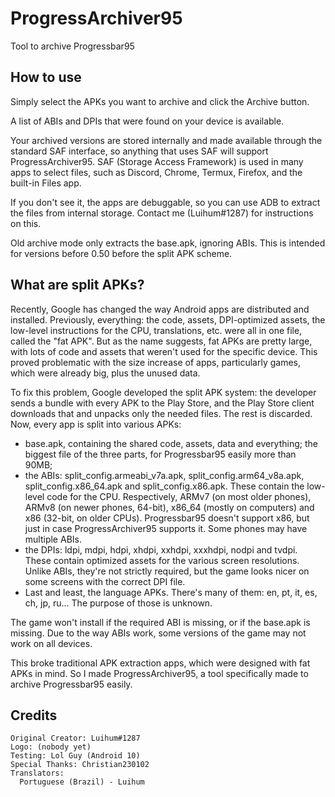 # ProgressArchiver95

Tool to archive Progressbar95


## How to use
Simply select the APKs you want to archive and click the Archive button.

A list of ABIs and DPIs that were found on your device is available.

Your archived versions are stored internally and made available through the standard SAF interface, so anything that uses SAF will support ProgressArchiver95.
SAF (Storage Access Framework) is used in many apps to select files, such as Discord, Chrome, Termux, Firefox, and the built-in Files app. 

If you don't see it, the apps are debuggable, so you can use ADB to extract the files from internal storage. Contact me (Luihum#1287) for instructions on this. 

Old archive mode only extracts the base.apk, ignoring ABIs. This is intended for versions before 0.50 before the split APK scheme.

## What are split APKs?
Recently, Google has changed the way Android apps are distributed and installed. Previously, everything: the code, assets, DPI-optimized assets, the low-level instructions for the CPU, translations, etc. were all in one file, called the "fat APK". 
But as the name suggests, fat APKs are pretty large, with lots of code and assets that weren't used for the specific device. This proved problematic with the size increase of apps, particularly games, which were already big, plus the unused data. 

To fix this problem, Google developed the split APK system: the developer sends a bundle with every APK to the Play Store, and the Play Store client downloads that and unpacks only the needed files. The rest is discarded.
Now, every app is split into various APKs:
- base.apk, containing the shared code, assets, data and everything; the biggest file of the three parts, for Progressbar95 easily more than 90MB;
- the ABIs: split_config.armeabi_v7a.apk, split_config.arm64_v8a.apk, split_config.x86_64.apk and split_config.x86.apk. These contain the low-level code for the CPU. Respectively, ARMv7 (on most older phones), ARMv8 (on newer phones, 64-bit), x86_64 (mostly on computers) and x86 (32-bit, on older CPUs). Progressbar95 doesn't support x86, but just in case ProgressArchiver95 supports it. Some phones may have multiple ABIs.
- the DPIs: ldpi, mdpi, hdpi, xhdpi, xxhdpi, xxxhdpi, nodpi and tvdpi. These contain optimized assets for the various screen resolutions. Unlike ABIs, they're not strictly required, but the game looks nicer on some screens with the correct DPI file.
- Last and least, the language APKs. There's many of them: en, pt, it, es, ch, jp, ru... The purpose of those is unknown.

The game won't install if the required ABI is missing, or if the base.apk is missing. 
Due to the way ABIs work, some versions of the game may not work on all devices.

This broke traditional APK extraction apps, which were designed with fat APKs in mind. So I made ProgressArchiver95, a tool specifically made to archive Progressbar95 easily.

## Credits   
    Original Creator: Luihum#1287
    Logo: (nobody yet)
    Testing: Lol Guy (Android 10)
    Special Thanks: Christian230102
    Translators:
      Portuguese (Brazil) - Luihum
